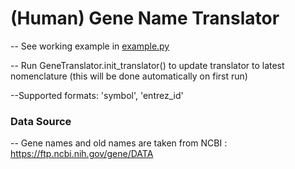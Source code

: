 # (Human) Gene Name Translator
-- See working example in [example.py](https://github.com/pirakd/gene_name_translator/blob/main/example.py)

-- Run GeneTranslator.init_translator() to update translator to latest nomenclature (this will be done automatically on first run)

--Supported formats: 'symbol', 'entrez_id'

### Data Source 

-- Gene names and old names are taken from NCBI : https://ftp.ncbi.nih.gov/gene/DATA

